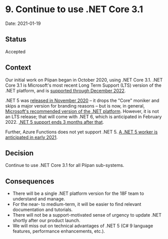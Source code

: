 # 9. Continue to use .NET Core 3.1

Date: 2021-01-19

## Status

Accepted

## Context

Our initial work on Piipan began in October 2020, using .NET Core 3.1. .NET Core 3.1 is Microsoft's most recent Long Term Support (LTS) version of the .NET platform, and is [supported through December 2022](https://dotnet.microsoft.com/platform/support/policy/dotnet-core).

.NET 5 was [released in November 2020](https://devblogs.microsoft.com/dotnet/announcing-net-5-0/) – it drops the "Core" moniker and skips a major version for branding reasons – but is now, in general, [Microsoft's recommended version of the .NET platform](https://dotnet.microsoft.com/download). However, it is not an LTS release; that will come with .NET 6, which is anticipated in February 2022. [.NET 5 support ends 3 months after that](https://dotnet.microsoft.com/platform/support/policy/dotnet-core).

Further, Azure Functions does not yet support .NET 5. [A .NET 5 worker is anticipated in early 2021](https://techcommunity.microsoft.com/t5/apps-on-azure/net-5-support-on-azure-functions/ba-p/1973055).

## Decision

Continue to use .NET Core 3.1 for all Piipan sub-systems.

## Consequences

* There will be a single .NET platform version for the 18F team to understand and manage.
* For the near- to medium-term, it will be easier to find relevant documentation and tutorials.
* There will not be a support-motivated sense of urgency to update .NET shortly after our product launch.
* We will miss out on technical advantages of .NET 5 (C# 9 language features, performance enhancements, etc.).

